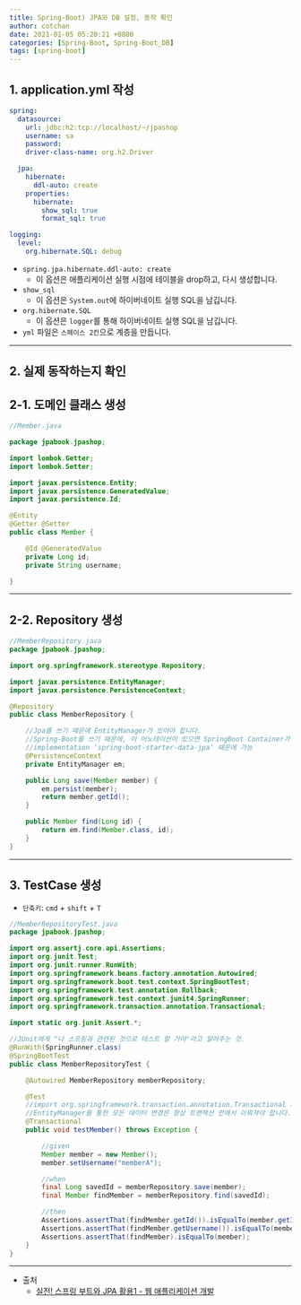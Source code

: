 ```yaml
---
title: Spring-Boot) JPA와 DB 설정, 동작 확인
author: cotchan 
date: 2021-01-05 05:20:21 +0800 
categories: [Spring-Boot, Spring-Boot_DB]
tags: [spring-boot] 
---
```


## 1. application.yml 작성

```yml
spring:
  datasource:
    url: jdbc:h2:tcp://localhost/~/jpashop
    username: sa
    password:
    driver-class-name: org.h2.Driver

  jpa:
    hibernate:
      ddl-auto: create
    properties:
      hibernate:
        show_sql: true
        format_sql: true

logging:
  level:
    org.hibernate.SQL: debug
```

+ `spring.jpa.hibernate.ddl-auto: create`
    + 이 옵션은 애플리케이션 실행 시점에 테이블을 drop하고, 다시 생성합니다.
+ `show_sql`
    + 이 옵션은 `System.out`에 하이버네이트 실행 SQL을 남깁니다.
+ `org.hibernate.SQL`
    + 이 옵션은 `logger`를 통해 하이버네이트 실행 SQL을 남깁니다.
+ `yml` 파일은 `스페이스 2칸`으로 계층을 만듭니다.

---

## 2. 실제 동작하는지 확인

## 2-1. 도메인 클래스 생성

```java
//Member.java

package jpabook.jpashop;

import lombok.Getter;
import lombok.Setter;

import javax.persistence.Entity;
import javax.persistence.GeneratedValue;
import javax.persistence.Id;

@Entity
@Getter @Setter
public class Member {

    @Id @GeneratedValue
    private Long id;
    private String username;

}

```
---

## 2-2. Repository 생성

```java
//MemberRepository.java
package jpabook.jpashop;

import org.springframework.stereotype.Repository;

import javax.persistence.EntityManager;
import javax.persistence.PersistenceContext;

@Repository
public class MemberRepository {

    //Jpa를 쓰기 때문에 EntityManager가 있어야 합니다.
    //Spring-Boot를 쓰기 때문에, 이 어노테이션이 있으면 SpringBoot Container가 매니저를 주입을 해줍니다.
    //implementation 'spring-boot-starter-data-jpa' 때문에 가능
    @PersistenceContext
    private EntityManager em;

    public Long save(Member member) {
        em.persist(member);
        return member.getId();
    }

    public Member find(Long id) {
        return em.find(Member.class, id);
    }
}
```

---

## 3. TestCase 생성

+ `단축키`: `cmd` + `shift` + `T`

```java
//MemberRepositoryTest.java
package jpabook.jpashop;

import org.assertj.core.api.Assertions;
import org.junit.Test;
import org.junit.runner.RunWith;
import org.springframework.beans.factory.annotation.Autowired;
import org.springframework.boot.test.context.SpringBootTest;
import org.springframework.test.annotation.Rollback;
import org.springframework.test.context.junit4.SpringRunner;
import org.springframework.transaction.annotation.Transactional;

import static org.junit.Assert.*;

//JUnit에게 "나 스프링과 관련된 것으로 테스트 할 거야"라고 알려주는 것.
@RunWith(SpringRunner.class)
@SpringBootTest
public class MemberRepositoryTest {

    @Autowired MemberRepository memberRepository;

    @Test
    //import org.springframework.transaction.annotation.Transactional 사용 권장
    //EntityManager를 통한 모든 데이터 변경은 항상 트랜잭션 안에서 이뤄져야 합니다.
    @Transactional
    public void testMember() throws Exception {

        //given
        Member member = new Member();
        member.setUsername("memberA");

        //when
        final Long savedId = memberRepository.save(member);
        final Member findMember = memberRepository.find(savedId);

        //then
        Assertions.assertThat(findMember.getId()).isEqualTo(member.getId());
        Assertions.assertThat(findMember.getUsername()).isEqualTo(member.getUsername());
        Assertions.assertThat(findMember).isEqualTo(member);
    }
}
```



---

+ 출처
    + [실전! 스프링 부트와 JPA 활용1 - 웹 애플리케이션 개발](https://www.inflearn.com/course/%EC%8A%A4%ED%94%84%EB%A7%81%EB%B6%80%ED%8A%B8-JPA-%ED%99%9C%EC%9A%A9-1/dashboard)
